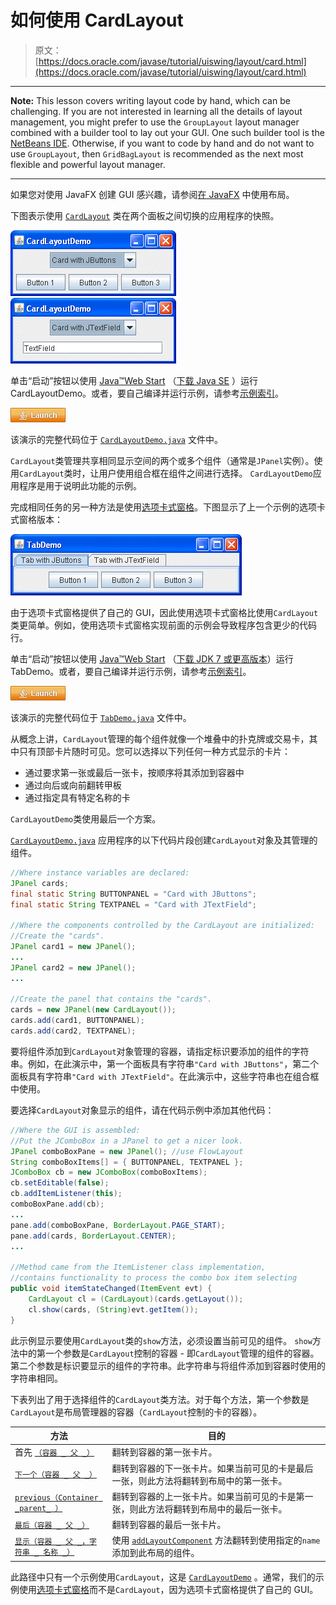 # 如何使用 CardLayout

> 原文： [https://docs.oracle.com/javase/tutorial/uiswing/layout/card.html](https://docs.oracle.com/javase/tutorial/uiswing/layout/card.html)

* * *

**Note:** This lesson covers writing layout code by hand, which can be challenging. If you are not interested in learning all the details of layout management, you might prefer to use the `GroupLayout` layout manager combined with a builder tool to lay out your GUI. One such builder tool is the [NetBeans IDE](../learn/index.html). Otherwise, if you want to code by hand and do not want to use `GroupLayout`, then `GridBagLayout` is recommended as the next most flexible and powerful layout manager.

* * *

如果您对使用 JavaFX 创建 GUI 感兴趣，请参阅[在 JavaFX](https://docs.oracle.com/javase/8/javafx/layout-tutorial/index.html) 中使用布局。

下图表示使用 [`CardLayout`](https://docs.oracle.com/javase/8/docs/api/java/awt/CardLayout.html) 类在两个面板之间切换的应用程序的快照。

![A snapshot of CardLayoutDemo](img/26aec8afefd1f2f5326323d57942ca0a.jpg) ![Another snapshot of CardLayoutDemo](img/3b53a2bceda4ff23a72ba9b204c40c0b.jpg)

单击“启动”按钮以使用 [Java™Web Start](http://www.oracle.com/technetwork/java/javase/javawebstart/index.html) （[下载 Java SE](http://www.oracle.com/technetwork/java/javase/downloads/index.html) ）运行 CardLayoutDemo。或者，要自己编译并运行示例，请参考[示例索引](../examples/layout/index.html#CardLayoutDemo)。

[![Launches the CardLayoutDemo application](img/4707a69a17729d71c56b2bdbbb4cc61c.jpg)](https://docs.oracle.com/javase/tutorialJWS/samples/uiswing/CardLayoutDemoProject/CardLayoutDemo.jnlp)

该演示的完整代码位于 [`CardLayoutDemo.java`](../examples/layout/CardLayoutDemoProject/src/layout/CardLayoutDemo.java) 文件中。

`CardLayout`类管理共享相同显示空间的两个或多个组件（通常是`JPanel`实例）。使用`CardLayout`类时，让用户使用组合框在组件之间进行选择。 `CardLayoutDemo`应用程序是用于说明此功能的示例。

完成相同任务的另一种方法是使用[选项卡式窗格](../components/tabbedpane.html)。下图显示了上一个示例的选项卡式窗格版本：

![A snapshot of TabDemo](img/0da84c9eda881e73f8a254ae9ab6f61c.jpg)

由于选项卡式窗格提供了自己的 GUI，因此使用选项卡式窗格比使用`CardLayout`类更简单。例如，使用选项卡式窗格实现前面的示例会导致程序包含更少的代码行。

单击“启动”按钮以使用 [Java™Web Start](http://www.oracle.com/technetwork/java/javase/javawebstart/index.html) （[下载 JDK 7 或更高版本](http://www.oracle.com/technetwork/java/javase/downloads/index.html)）运行 TabDemo。或者，要自己编译并运行示例，请参考[示例索引](../examples/layout/index.html#TabDemo)。

[![Launches the TabDemo application](img/4707a69a17729d71c56b2bdbbb4cc61c.jpg)](https://docs.oracle.com/javase/tutorialJWS/samples/uiswing/TabDemoProject/TabDemo.jnlp)

该演示的完整代码位于 [`TabDemo.java`](../examples/layout/TabDemoProject/src/layout/TabDemo.java) 文件中。

从概念上讲，`CardLayout`管理的每个组件就像一个堆叠中的扑克牌或交易卡，其中只有顶部卡片随时可见。您可以选择以下列任何一种方式显示的卡片：

*   通过要求第一张或最后一张卡，按顺序将其添加到容器中
*   通过向后或向前翻转甲板
*   通过指定具有特定名称的卡

`CardLayoutDemo`类使用最后一个方案。

[`CardLayoutDemo.java`](../examples/layout/CardLayoutDemoProject/src/layout/CardLayoutDemo.java) 应用程序的以下代码片段创建`CardLayout`对象及其管理的组件。

```java
//Where instance variables are declared:
JPanel cards;
final static String BUTTONPANEL = "Card with JButtons";
final static String TEXTPANEL = "Card with JTextField";

//Where the components controlled by the CardLayout are initialized:
//Create the "cards".
JPanel card1 = new JPanel();
...
JPanel card2 = new JPanel();
...

//Create the panel that contains the "cards".
cards = new JPanel(new CardLayout());
cards.add(card1, BUTTONPANEL);
cards.add(card2, TEXTPANEL);

```

要将组件添加到`CardLayout`对象管理的容器，请指定标识要添加的组件的字符串。例如，在此演示中，第一个面板具有字符串`"Card with JButtons"`，第二个面板具有字符串`"Card with JTextField"`。在此演示中，这些字符串也在组合框中使用。

要选择`CardLayout`对象显示的组件，请在代码示例中添加其他代码：

```java
//Where the GUI is assembled:
//Put the JComboBox in a JPanel to get a nicer look.
JPanel comboBoxPane = new JPanel(); //use FlowLayout
String comboBoxItems[] = { BUTTONPANEL, TEXTPANEL };
JComboBox cb = new JComboBox(comboBoxItems);
cb.setEditable(false);
cb.addItemListener(this);
comboBoxPane.add(cb);
...
pane.add(comboBoxPane, BorderLayout.PAGE_START);
pane.add(cards, BorderLayout.CENTER);
...

//Method came from the ItemListener class implementation,
//contains functionality to process the combo box item selecting
public void itemStateChanged(ItemEvent evt) {
    CardLayout cl = (CardLayout)(cards.getLayout());
    cl.show(cards, (String)evt.getItem());
}

```

此示例显示要使用`CardLayout`类的`show`方法，必须设置当前可见的组件。 `show`方法中的第一个参数是`CardLayout`控制的容器 - 即`CardLayout`管理的组件的容器。第二个参数是标识要显示的组件的字符串。此字符串与将组件添加到容器时使用的字符串相同。

下表列出了用于选择组件的`CardLayout`类方法。对于每个方法，第一个参数是`CardLayout`是布局管理器的容器（`CardLayout`控制的卡的容器）。

| 方法 | 目的 |
| --- | --- |
| 首先 [`（容器 _ 父 _）`](https://docs.oracle.com/javase/8/docs/api/java/awt/CardLayout.html#first-java.awt.Container-) | 翻转到容器的第一张卡片。 |
| [`下一个（容器 _ 父 _）`](https://docs.oracle.com/javase/8/docs/api/java/awt/CardLayout.html#next-java.awt.Container-) | 翻转到容器的下一张卡片。如果当前可见的卡是最后一张，则此方法将翻转到布局中的第一张卡。 |
| [`previous（Container _parent_ ）`](https://docs.oracle.com/javase/8/docs/api/java/awt/CardLayout.html#previous-java.awt.Container-) | 翻转到容器的上一张卡片。如果当前可见的卡是第一张，则此方法将翻转到布局中的最后一张卡。 |
| [`最后（容器 _ 父 _）`](https://docs.oracle.com/javase/8/docs/api/java/awt/CardLayout.html#last-java.awt.Container-) | 翻转到容器的最后一张卡片。 |
| [`显示（容器 _ 父 _，字符串 _ 名称 _）`](https://docs.oracle.com/javase/8/docs/api/java/awt/CardLayout.html#show-java.awt.Container-java.lang.String-) | 使用 [`addLayoutComponent`](https://docs.oracle.com/javase/8/docs/api/java/awt/CardLayout.html#addLayoutComponent-java.awt.Component-java.lang.Object-) 方法翻转到使用指定的`name`添加到此布局的组件。 |

此路径中只有一个示例使用`CardLayout`，这是 [`CardLayoutDemo`](../examples/layout/index.html#CardLayoutDemo) 。通常，我们的示例使用[选项卡式窗格](../components/tabbedpane.html)而不是`CardLayout`，因为选项卡式窗格提供了自己的 GUI。
